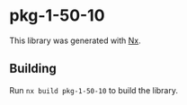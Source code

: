 # pkg-1-50-10

This library was generated with [Nx](https://nx.dev).

## Building

Run `nx build pkg-1-50-10` to build the library.
